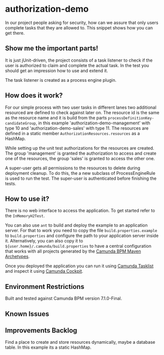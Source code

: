 authorization-demo
=========================

In our project people asking for security, how can we assure that only users complete tasks that they are allowed to. This snippet shows how you can get there.


Show me the important parts!
----------------------------

It is just jUnit-driven, the project consists of a task listener to check if the user is authorized to claim and complete the actual task. In the test you should get an impression how to use and extend it. 

The task listener is created as a process engine plugin.

How does it work?
-----------------

For our simple process with two user tasks in different lanes two additional resourced are defined to check against later on. The resource id is the same as the resource name and it is build from the parts ``processDefinitionKey-candidateGroup``, in this example 'authorization-demo-management' with type 10 and 'authorization-demo-sales' with type 11. The resources are defined in a static member ``AuthorizationResources.resources`` as a HashMap.

While setting up the unit test authorizations for the resources are created. The group 'management' is granted the authorization to access and create one of the resources, the group 'sales' is granted to access the other one.

A super-user gets all permissions to the resources to delete during deployment cleanup. To do this, the a new subclass of ProcessEngineRule is used to run the test. The super-user is authenticated before finishing the tests. 
  

How to use it?
--------------

There is no web interface to access the application.
To get started refer to the `InMemoryH2Test`.

You can also use `ant` to build and deploy the example to an application server.
For that to work you need to copy the file `build.properties.example` to `build.properties`
and configure the path to your application server inside it.
Alternatively, you can also copy it to `${user.home}/.camunda/build.properties`
to have a central configuration that works with all projects generated by the
[Camunda BPM Maven Archetypes](http://docs.camunda.org/latest/guides/user-guide/#process-applications-maven-project-templates-archetypes).

Once you deployed the application you can run it using
[Camunda Tasklist](http://docs.camunda.org/latest/guides/user-guide/#tasklist)
and inspect it using
[Camunda Cockpit](http://docs.camunda.org/latest/guides/user-guide/#cockpit).


Environment Restrictions
------------------------

Built and tested against Camunda BPM version 7.1.0-Final.


Known Issues
------------


Improvements Backlog
--------------------

Find a place to create and store resources dynamically, maybe a database table. In this example its a static HashMap.
